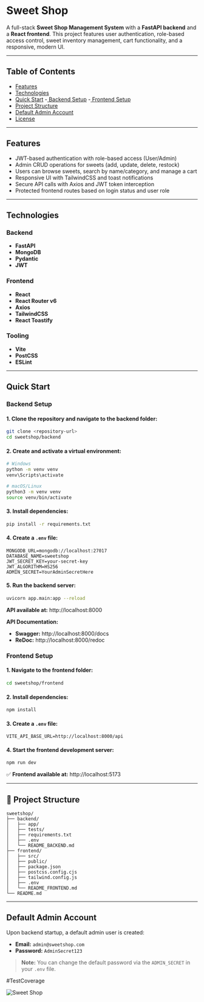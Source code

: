 #  Sweet Shop

A full-stack **Sweet Shop Management System** with a **FastAPI backend** and a **React frontend**. This project features user authentication, role-based access control, sweet inventory management, cart functionality, and a responsive, modern UI.

---

##  Table of Contents

- [ Features](#-features)
- [ Technologies](#-technologies)
- [ Quick Start](#-quick-start)
 -[ Backend Setup](#-backend-setup)
 -[ Frontend Setup](#-frontend-setup)
- [ Project Structure](#-project-structure)
- [ Default Admin Account](#️-default-admin-account)
- [ License](#-license)

---

## Features

-  JWT-based authentication with role-based access (User/Admin)
-  Admin CRUD operations for sweets (add, update, delete, restock)
-  Users can browse sweets, search by name/category, and manage a cart
-  Responsive UI with TailwindCSS and toast notifications
-  Secure API calls with Axios and JWT token interception
-  Protected frontend routes based on login status and user role

---

##  Technologies

###  Backend
- **FastAPI**
- **MongoDB**
- **Pydantic**
- **JWT**

###  Frontend
- **React**
- **React Router v6**
- **Axios**
- **TailwindCSS**
- **React Toastify**

###  Tooling
- **Vite**
- **PostCSS**
- **ESLint**

---

##  Quick Start

###  Backend Setup

#### 1. Clone the repository and navigate to the backend folder:
```bash
git clone <repository-url>
cd sweetshop/backend
```

#### 2. Create and activate a virtual environment:
```bash
# Windows
python -m venv venv
venv\Scripts\activate

# macOS/Linux
python3 -m venv venv
source venv/bin/activate
```

#### 3. Install dependencies:
```bash
pip install -r requirements.txt
```

#### 4. Create a `.env` file:
```env
MONGODB_URL=mongodb://localhost:27017
DATABASE_NAME=sweetshop
JWT_SECRET_KEY=your-secret-key
JWT_ALGORITHM=HS256
ADMIN_SECRET=YourAdminSecretHere
```

#### 5. Run the backend server:
```bash
uvicorn app.main:app --reload
```

**API available at:** http://localhost:8000

 **API Documentation:**
- **Swagger:** http://localhost:8000/docs
- **ReDoc:** http://localhost:8000/redoc

###  Frontend Setup

#### 1. Navigate to the frontend folder:
```bash
cd sweetshop/frontend
```

#### 2. Install dependencies:
```bash
npm install
```

#### 3. Create a `.env` file:
```env
VITE_API_BASE_URL=http://localhost:8000/api
```

#### 4. Start the frontend development server:
```bash
npm run dev
```

✅ **Frontend available at:** http://localhost:5173

---

## 📁 Project Structure

```
sweetshop/
├── backend/
│   ├── app/
│   ├── tests/
│   ├── requirements.txt
│   ├── .env
│   └── README_BACKEND.md
├── frontend/
│   ├── src/
│   ├── public/
│   ├── package.json
│   ├── postcss.config.cjs
│   ├── tailwind.config.js
│   ├── .env
│   └── README_FRONTEND.md
└── README.md
```

---

##  Default Admin Account

Upon backend startup, a default admin user is created:

- **Email:** `admin@sweetshop.com`
- **Password:** `AdminSecret123`


> **Note:** You can change the default password via the `ADMIN_SECRET` in your `.env` file.

#TestCoverage

![Sweet Shop](images/TestCoverage.jpg)
